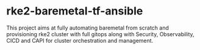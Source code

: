 # rke2-baremetal-tf-ansible
This project aims at fully automating baremetal from scratch and provisioning rke2 cluster with full gitops along with Security, Observability, CICD and CAPI for cluster orchestration and management.
